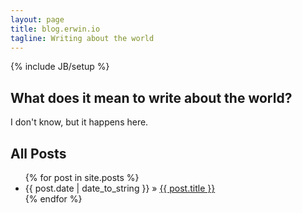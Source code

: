 ```yaml
---
layout: page
title: blog.erwin.io
tagline: Writing about the world
---
```

{% include JB/setup %}

## What does it mean to write about the world?

I don't know, but it happens here.

## All Posts

<ul class="posts">
  {% for post in site.posts %}
    <li><span>{{ post.date | date_to_string }}</span> &raquo; <a href="{{ BASE_PATH }}{{ post.url }}">{{ post.title }}</a></li>
  {% endfor %}
</ul>


